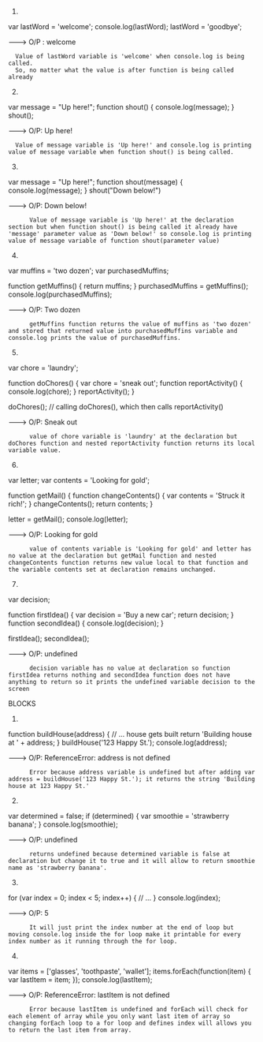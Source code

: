 1.
var lastWord = 'welcome';
console.log(lastWord);
lastWord = 'goodbye';

--->  O/P : welcome

      Value of lastWord variable is 'welcome' when console.log is being called.
      So, no matter what the value is after function is being called already


2.
var message = "Up here!";
  function shout() {
    console.log(message);
  }
shout();

--->  O/P: Up here!

      Value of message variable is 'Up here!' and console.log is printing value of message variable when function shout() is being called.


3.
var message = "Up here!";
function shout(message) {
  console.log(message);
}
shout("Down below!")

---> O/P: Down below!

          Value of message variable is 'Up here!' at the declaration section but when function shout() is being called it already have 'message' parameter value as 'Down below!' so console.log is printing value of message variable of function shout(parameter value)


4.
var muffins = 'two dozen';
var purchasedMuffins;

function getMuffins() {
  return muffins;
}
purchasedMuffins = getMuffins();
console.log(purchasedMuffins);

---> O/P: Two dozen

          getMuffins function returns the value of muffins as 'two dozen' and stored that returned value into purchasedMuffins variable and console.log prints the value of purchasedMuffins.


5.
var chore = 'laundry';

function doChores() {
  var chore = 'sneak out';
  function reportActivity() {
    console.log(chore);
  }
  reportActivity();
}

doChores(); // calling doChores(), which then calls reportActivity()

---> O/P: Sneak out

          value of chore variable is 'laundry' at the declaration but doChores function and nested reportActivity function returns its local variable value.


6.
var letter;
var contents = 'Looking for gold';

function getMail() {
  function changeContents() {
    var contents = 'Struck it rich!';
  }
  changeContents();
  return contents;
}

letter = getMail();
console.log(letter);

---> O/P: Looking for gold

          value of contents variable is 'Looking for gold' and letter has no value at the declaration but getMail function and nested changeContents function returns new value local to that function and the variable contents set at declaration remains unchanged.


7.
var decision;

function firstIdea() {
  var decision = 'Buy a new car';
  return decision;
}
function secondIdea() {
  console.log(decision);
}

firstIdea();
secondIdea();

---> O/P: undefined

          decision variable has no value at declaration so function firstIdea returns nothing and secondIdea function does not have anything to return so it prints the undefined variable decision to the screen



BLOCKS


1.
function buildHouse(address) {
  // ... house gets built
  return 'Building house at ' + address;
}
buildHouse('123 Happy St.');
console.log(address);

---> O/P: ReferenceError: address is not defined

          Error because address variable is undefined but after adding var address = buildHouse('123 Happy St.'); it returns the string 'Building house at 123 Happy St.'


2.
var determined = false;
if (determined) {
  var smoothie = 'strawberry banana';
}
console.log(smoothie);

---> O/P: undefined

          returns undefined because determined variable is false at declaration but change it to true and it will allow to return smoothie name as 'strawberry banana'.


3.
for (var index = 0; index < 5; index++) {
  // ...
}
console.log(index);

---> O/P: 5

          It will just print the index number at the end of loop but moving console.log inside the for loop make it printable for every index number as it running through the for loop.


4.
var items = ['glasses', 'toothpaste', 'wallet'];
items.forEach(function(item) {
  var lastItem = item;
});
console.log(lastItem);


---> O/P: ReferenceError: lastItem is not defined

          Error because lastItem is undefined and forEach will check for each element of array while you only want last item of array so changing forEach loop to a for loop and defines index will allows you to return the last item from array.

